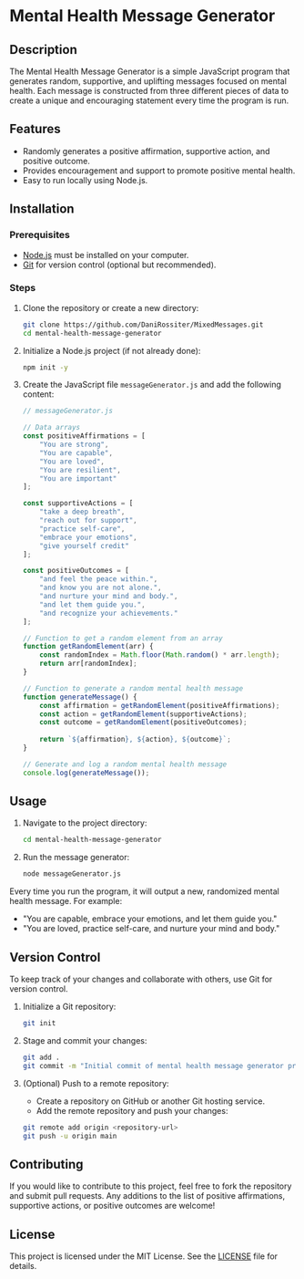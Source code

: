 # Mental Health Message Generator

## Description
The Mental Health Message Generator is a simple JavaScript program that generates random, supportive, and uplifting messages focused on mental health. Each message is constructed from three different pieces of data to create a unique and encouraging statement every time the program is run.

## Features
- Randomly generates a positive affirmation, supportive action, and positive outcome.
- Provides encouragement and support to promote positive mental health.
- Easy to run locally using Node.js.

## Installation

### Prerequisites
- [Node.js](https://nodejs.org/) must be installed on your computer.
- [Git](https://git-scm.com/) for version control (optional but recommended).

### Steps
1. Clone the repository or create a new directory:
    ```bash
    git clone https://github.com/DaniRossiter/MixedMessages.git
    cd mental-health-message-generator
    ```

2. Initialize a Node.js project (if not already done):
    ```bash
    npm init -y
    ```

3. Create the JavaScript file `messageGenerator.js` and add the following content:

    ```javascript
    // messageGenerator.js

    // Data arrays
    const positiveAffirmations = [
        "You are strong",
        "You are capable",
        "You are loved",
        "You are resilient",
        "You are important"
    ];

    const supportiveActions = [
        "take a deep breath",
        "reach out for support",
        "practice self-care",
        "embrace your emotions",
        "give yourself credit"
    ];

    const positiveOutcomes = [
        "and feel the peace within.",
        "and know you are not alone.",
        "and nurture your mind and body.",
        "and let them guide you.",
        "and recognize your achievements."
    ];

    // Function to get a random element from an array
    function getRandomElement(arr) {
        const randomIndex = Math.floor(Math.random() * arr.length);
        return arr[randomIndex];
    }

    // Function to generate a random mental health message
    function generateMessage() {
        const affirmation = getRandomElement(positiveAffirmations);
        const action = getRandomElement(supportiveActions);
        const outcome = getRandomElement(positiveOutcomes);
        
        return `${affirmation}, ${action}, ${outcome}`;
    }

    // Generate and log a random mental health message
    console.log(generateMessage());
    ```

## Usage

1. Navigate to the project directory:
    ```bash
    cd mental-health-message-generator
    ```

2. Run the message generator:
    ```bash
    node messageGenerator.js
    ```

Every time you run the program, it will output a new, randomized mental health message. For example:
- "You are capable, embrace your emotions, and let them guide you."
- "You are loved, practice self-care, and nurture your mind and body."

## Version Control

To keep track of your changes and collaborate with others, use Git for version control.

1. Initialize a Git repository:
    ```bash
    git init
    ```

2. Stage and commit your changes:
    ```bash
    git add .
    git commit -m "Initial commit of mental health message generator program"
    ```

3. (Optional) Push to a remote repository:
    - Create a repository on GitHub or another Git hosting service.
    - Add the remote repository and push your changes:
    ```bash
    git remote add origin <repository-url>
    git push -u origin main
    ```

## Contributing

If you would like to contribute to this project, feel free to fork the repository and submit pull requests. Any additions to the list of positive affirmations, supportive actions, or positive outcomes are welcome!

## License

This project is licensed under the MIT License. See the [LICENSE](LICENSE) file for details.
